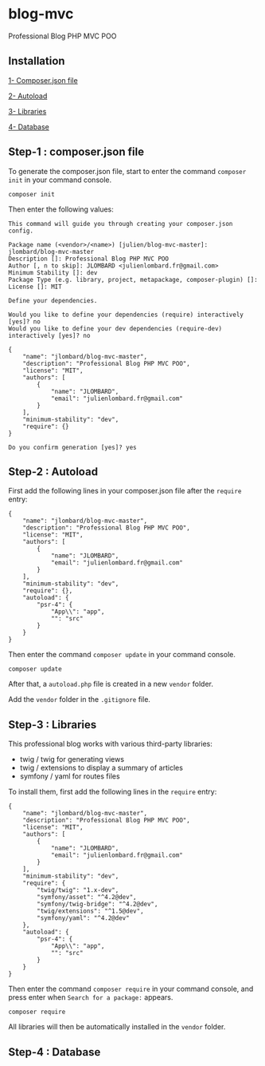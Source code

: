 # blog-mvc
Professional Blog PHP MVC POO

## Installation

[1- Composer.json file](https://github.com/julienLombard/blog-mvc/blob/master/README.md#step-1--composerjson-file)

[2- Autoload](https://github.com/julienLombard/blog-mvc/blob/master/README.md#step-2--autoload)

[3- Libraries](https://github.com/julienLombard/blog-mvc/blob/master/README.md#step-3--libraries)

[4- Database](https://github.com/julienLombard/blog-mvc/blob/master/README.md#step-4--database)

## Step-1 : composer.json file

To generate the composer.json file, start to enter the command `composer init` in your command console.

```
composer init
```

Then enter the following values:

```
This command will guide you through creating your composer.json config.

Package name (<vendor>/<name>) [julien/blog-mvc-master]: jlombard/blog-mvc-master
Description []: Professional Blog PHP MVC POO
Author [, n to skip]: JLOMBARD <julienlombard.fr@gmail.com>
Minimum Stability []: dev
Package Type (e.g. library, project, metapackage, composer-plugin) []:
License []: MIT

Define your dependencies.

Would you like to define your dependencies (require) interactively [yes]? no
Would you like to define your dev dependencies (require-dev) interactively [yes]? no

{
    "name": "jlombard/blog-mvc-master",
    "description": "Professional Blog PHP MVC POO",
    "license": "MIT",
    "authors": [
        {
            "name": "JLOMBARD",
            "email": "julienlombard.fr@gmail.com"
        }
    ],
    "minimum-stability": "dev",
    "require": {}
}

Do you confirm generation [yes]? yes
```

## Step-2 : Autoload

First add the following lines in your composer.json file after the `require` entry:

```
{
    "name": "jlombard/blog-mvc-master",
    "description": "Professional Blog PHP MVC POO",
    "license": "MIT",
    "authors": [
        {
            "name": "JLOMBARD",
            "email": "julienlombard.fr@gmail.com"
        }
    ],
    "minimum-stability": "dev",
    "require": {},
    "autoload": {
        "psr-4": {
            "App\\": "app",
            "": "src"
        }
    }
}
```
Then enter the command `composer update` in your command console.

```
composer update
```

After that, a `autoload.php` file is created in a new `vendor` folder. 

Add the `vendor` folder in the `.gitignore` file.

## Step-3 : Libraries

This professional blog works with various third-party libraries:

- twig / twig for generating views
- twig / extensions to display a summary of articles
- symfony / yaml for routes files

To install them, first add the following lines in the `require` entry:

```
{
    "name": "jlombard/blog-mvc-master",
    "description": "Professional Blog PHP MVC POO",
    "license": "MIT",
    "authors": [
        {
            "name": "JLOMBARD",
            "email": "julienlombard.fr@gmail.com"
        }
    ],
    "minimum-stability": "dev",
    "require": {
        "twig/twig": "1.x-dev",
        "symfony/asset": "^4.2@dev",
        "symfony/twig-bridge": "^4.2@dev",
        "twig/extensions": "^1.5@dev",
        "symfony/yaml": "^4.2@dev"
    },
    "autoload": {
        "psr-4": {
            "App\\": "app",
            "": "src"
        }
    }
}
```
Then enter the command `composer require` in your command console, and press enter when `Search for a package:` appears.

```
composer require
```

All libraries will then be automatically installed in the `vendor` folder.

## Step-4 : Database
